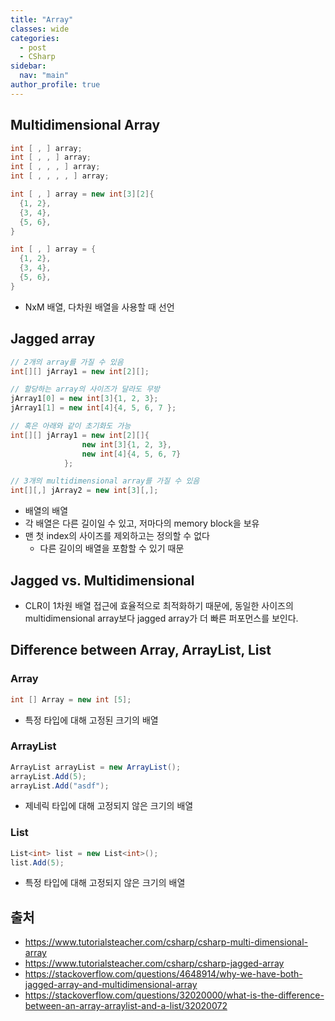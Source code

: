 ```yaml
---
title: "Array"
classes: wide
categories: 
  - post
  - CSharp
sidebar:
  nav: "main"
author_profile: true
---
```


## Multidimensional Array

```csharp
int [ , ] array;
int [ , , ] array;
int [ , , , ] array;
int [ , , , , ] array;

int [ , ] array = new int[3][2]{
  {1, 2},
  {3, 4},
  {5, 6},
}

int [ , ] array = {
  {1, 2},
  {3, 4},
  {5, 6},
}
```

* NxM 배열, 다차원 배열을 사용할 때 선언

## Jagged array

```csharp
// 2개의 array를 가질 수 있음
int[][] jArray1 = new int[2][]; 

// 할당하는 array의 사이즈가 달라도 무방
jArray1[0] = new int[3]{1, 2, 3};
jArray1[1] = new int[4]{4, 5, 6, 7 };

// 혹은 아래와 같이 초기화도 가능
int[][] jArray1 = new int[2][]{
                new int[3]{1, 2, 3},
                new int[4]{4, 5, 6, 7}
            };

// 3개의 multidimensional array를 가질 수 있음
int[][,] jArray2 = new int[3][,]; 
```
* 배열의 배열
* 각 배열은 다른 길이일 수 있고, 저마다의 memory block을 보유
* 맨 첫 index의 사이즈를 제외하고는 정의할 수 없다
  * 다른 길이의 배열을 포함할 수 있기 때문

## Jagged vs. Multidimensional
* CLR이 1차원 배열 접근에 효율적으로 최적화하기 때문에, 동일한 사이즈의 multidimensional array보다 jagged array가 더 빠른 퍼포먼스를 보인다.

## Difference between Array, ArrayList, List
### Array

```csharp
int [] Array = new int [5];
```

* 특정 타입에 대해 고정된 크기의 배열

### ArrayList

```csharp
ArrayList arrayList = new ArrayList();
arrayList.Add(5);
arrayList.Add("asdf");
```

* 제네릭 타입에 대해 고정되지 않은 크기의 배열


### List

```csharp
List<int> list = new List<int>();
list.Add(5);
```

* 특정 타입에 대해 고정되지 않은 크기의 배열

## 출처   
* <https://www.tutorialsteacher.com/csharp/csharp-multi-dimensional-array>
* <https://www.tutorialsteacher.com/csharp/csharp-jagged-array>
* <https://stackoverflow.com/questions/4648914/why-we-have-both-jagged-array-and-multidimensional-array>
* <https://stackoverflow.com/questions/32020000/what-is-the-difference-between-an-array-arraylist-and-a-list/32020072>
